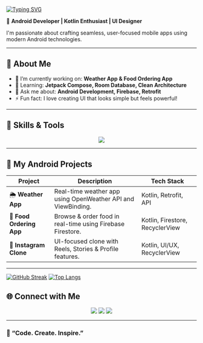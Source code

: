 

[![Typing SVG](https://readme-typing-svg.herokuapp.com?font=Fira+Code&pause=1000&width=435&lines=%F0%9F%91%8B+Hi%2C+I'm+Amaan+Siddiqui)](https://git.io/typing-svg)

🎯 **Android Developer | Kotlin Enthusiast | UI Designer**

I'm passionate about crafting seamless, user-focused mobile apps using modern Android technologies.

---

## 🚀 About Me
- 🔭 I’m currently working on: **Weather App & Food Ordering App**
- 🌱 Learning: **Jetpack Compose, Room Database, Clean Architecture**
- 💬 Ask me about: **Android Development, Firebase, Retrofit**
- ⚡ Fun fact: I love creating UI that looks simple but feels powerful!

---

## 🧠 Skills & Tools
<p align="center">
  <img src="https://skillicons.dev/icons?i=kotlin,androidstudio,firebase,github,git,postman,vscode,figma,html,css" />
</p>

---

## 📱 My Android Projects
| Project | Description | Tech Stack |
|----------|--------------|-------------|
| 🌦️ **Weather App** | Real-time weather app using OpenWeather API and ViewBinding. | Kotlin, Retrofit, API |
| 🍔 **Food Ordering App** | Browse & order food in real-time using Firebase Firestore. | Kotlin, Firestore, RecyclerView |
| 📸 **Instagram Clone** | UI-focused clone with Reels, Stories & Profile features. | Kotlin, UI/UX, RecyclerView |

---
[![GitHub Streak](https://streak-stats.demolab.com/?user=AmaanSiddiqui11&theme=highcontrast)](https://git.io/streak-stats)
[![Top Langs](https://github-readme-stats.vercel.app/api/top-langs/?username=AmaanSiddiqui11&layout=compact&theme=tokyonight)](https://github.com/anuraghazra/github-readme-stats)


## 🌐 Connect with Me
<p align="center">
  <a href="https://www.linkedin.com/in/amaan-qazi-1ab250317"><img src="https://img.shields.io/badge/LinkedIn-0077B5?logo=linkedin&logoColor=white" /></a>
  <a href="https://github.com/AmaanSiddiqui11"><img src="https://img.shields.io/badge/GitHub-100000?logo=github&logoColor=white" /></a>
  <a href="mailto:qaziamaan67@gmail.com"><img src="https://img.shields.io/badge/Email-D14836?logo=gmail&logoColor=white" /></a>
</p>

---

### 🖤 “Code. Create. Inspire.”
